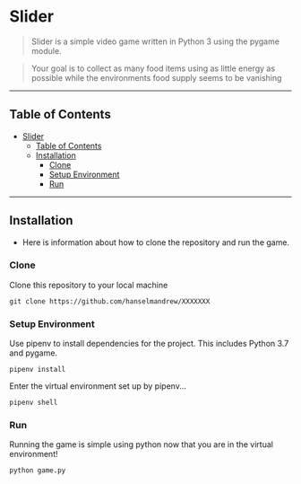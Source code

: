 # Slider

> Slider is a simple video game written in Python 3 using the pygame module.

> Your goal is to collect as many food items using as little energy as possible while the environments food supply seems to be vanishing

---

## Table of Contents

- [Slider](#Slider)
  - [Table of Contents](#Table-of-Contents)
  - [Installation](#Installation)
    - [Clone](#Clone)
    - [Setup Environment](#Setup-Environment)
    - [Run](#Run)
---

## Installation

- Here is information about how to clone the repository and run the game.

### Clone

Clone this repository to your local machine

```
git clone https://github.com/hanselmandrew/XXXXXXX
```

### Setup Environment

Use pipenv to install dependencies for the project. This includes Python 3.7 and pygame.
  
```
pipenv install
```

Enter the virtual environment set up by pipenv...

```
pipenv shell
```

### Run

Running the game is simple using python now that you are in the virtual environment!

```
python game.py
```